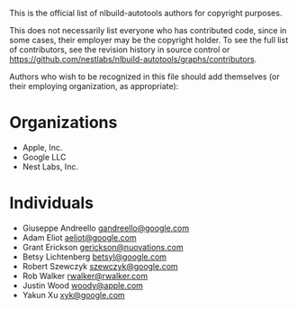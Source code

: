 This is the official list of nlbuild-autotools authors for copyright purposes.

This does not necessarily list everyone who has contributed code, since in
some cases, their employer may be the copyright holder. To see the full list
of contributors, see the revision history in source control or
https://github.com/nestlabs/nlbuild-autotools/graphs/contributors.

Authors who wish to be recognized in this file should add themselves (or
their employing organization, as appropriate):

# Organizations

* Apple, Inc.
* Google LLC
* Nest Labs, Inc.

# Individuals

* Giuseppe Andreello <gandreello@google.com>
* Adam Eliot <aeliot@google.com>
* Grant Erickson <gerickson@nuovations.com>
* Betsy Lichtenberg <betsyl@google.com>
* Robert Szewczyk <szewczyk@google.com>
* Rob Walker <rwalker@rwalker.com>
* Justin Wood <woody@apple.com>
* Yakun Xu <xyk@google.com>
